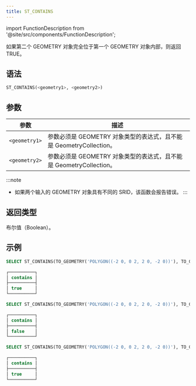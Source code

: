 ```yaml
---
title: ST_CONTAINS
---
```

import FunctionDescription from '@site/src/components/FunctionDescription';

<FunctionDescription description="引入或更新于：v1.2.564"/>

如果第二个 GEOMETRY 对象完全位于第一个 GEOMETRY 对象内部，则返回 TRUE。

## 语法

```sql
ST_CONTAINS(<geometry1>, <geometry2>)
```

## 参数

| 参数          | 描述                                                                 |
|---------------|----------------------------------------------------------------------|
| `<geometry1>` | 参数必须是 GEOMETRY 对象类型的表达式，且不能是 GeometryCollection。 |
| `<geometry2>` | 参数必须是 GEOMETRY 对象类型的表达式，且不能是 GeometryCollection。 |

:::note
- 如果两个输入的 GEOMETRY 对象具有不同的 SRID，该函数会报告错误。
:::

## 返回类型

布尔值（Boolean）。

## 示例

```sql
SELECT ST_CONTAINS(TO_GEOMETRY('POLYGON((-2 0, 0 2, 2 0, -2 0))'), TO_GEOMETRY('POLYGON((-1 0, 0 1, 1 0, -1 0))')) AS contains

┌──────────┐
│ contains │
├──────────┤
│ true     │
└──────────┘

SELECT ST_CONTAINS(TO_GEOMETRY('POLYGON((-2 0, 0 2, 2 0, -2 0))'), TO_GEOMETRY('LINESTRING(-1 1, 0 2, 1 1)')) AS contains

┌──────────┐
│ contains │
├──────────┤
│ false    │
└──────────┘

SELECT ST_CONTAINS(TO_GEOMETRY('POLYGON((-2 0, 0 2, 2 0, -2 0))'), TO_GEOMETRY('LINESTRING(-2 0, 0 0, 0 1)')) AS contains

┌──────────┐
│ contains │
├──────────┤
│ true     │
└──────────┘

```